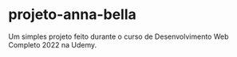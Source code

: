 # projeto-anna-bella

Um simples projeto feito durante o curso de Desenvolvimento Web Completo 2022 na Udemy.

